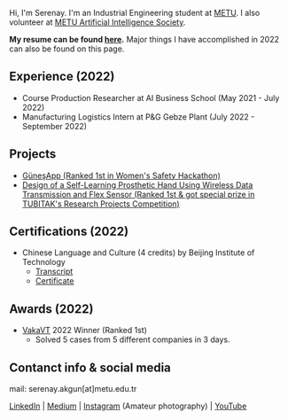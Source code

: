 Hi, I'm Serenay. I'm an Industrial Engineering student at [METU](https://www.metu.edu.tr/). I also volunteer at [METU Artificial Intelligence Society](https://odtuyzt.github.io/#).

**My resume can be found [here](SerenayAkgun.pdf).** Major things I have accomplished in 2022 can also be found on this page.

## Experience (2022)
- Course Production Researcher at AI Business School (May 2021 - July 2022)
- Manufacturing Logistics Intern at P&G Gebze Plant (July 2022 - September 2022)


## Projects
- [GüneşApp (Ranked 1st in Women's Safety Hackathon)](projects/gunesapp.md)
- [Design of a Self-Learning Prosthetic Hand Using Wireless Data Transmission and Flex Sensor (Ranked 1st & got special prize in TUBITAK's Research Projects Competition)](projects/prosthetichand.md)

## Certifications (2022)
- Chinese Language and Culture (4 credits) by Beijing Institute of Technology
  - [Transcript](BIT_Transcript.pdf)
  - [Certificate](BIT_Certificate.pdf)

## Awards (2022)
- [VakaVT](https://odtuvt.org.tr/vaka-vt/) 2022 Winner (Ranked 1st)
  - Solved 5 cases from 5 different companies in 3 days.
 
## Contanct info & social media

mail: serenay.akgun[at]metu.edu.tr

[LinkedIn](https://www.linkedin.com/in/serenayakgun01/) | [Medium](https://medium.com/@serenaytalks) | [Instagram](https://www.instagram.com/serenaytakesphotos/) (Amateur photography) | [YouTube](https://www.youtube.com/c/SerenayAkg%C3%BCn/featured)
